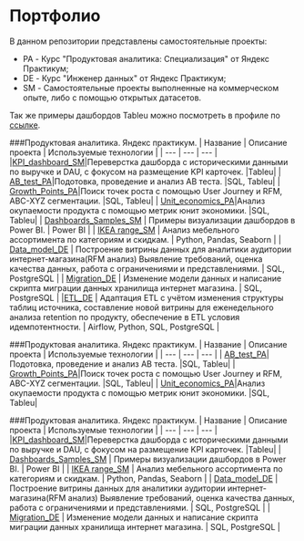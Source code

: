 # Портфолио

В данном репозитории представлены самостоятельные проекты:
- PA - Курс "Продуктовая аналитика: Специализация" от Яндекс Практикум;
- DE - Курс "Инженер данных" от Яндекс Практикум;
- SM - Самостоятельные проекты выполненные на коммерческом опыте, либо с помощью открытых датасетов.

Так же примеры дашбордов Tableu можно посмотреть в профиле по [ссылке](https://public.tableau.com/app/profile/igor.goltsov/vizzes). 

###Продуктовая аналитика. Яндекс практикум. 
| Название | Описание проекта | Используемые технологии |
| --- | --- | --- |
|[KPI_dashboard_SM](https://github.com/IgorGoltsov/portfolio/tree/main/KPI%20dashboard)|Переверстка дашборда с историческими данными по выручке и DAU, c фокусом на размещение KPI карточек. |Tableu|
| [AB_test_PA](https://github.com/IgorGoltsov/portfolio/tree/main/AB%20test)|Подотовка, проведение и анализ AB теста. |SQL, Tableu|
| [Growth_Points_PA](https://github.com/IgorGoltsov/portfolio/tree/main/Growth%20points)|Поиск точек роста с помощью User Journey и RFM, ABC-XYZ сегментации. |SQL, Tableu|
| [Unit_economics_PA](https://github.com/IgorGoltsov/portfolio/tree/main/Unit%20economics)|Анализ окупаемости продукта с помощью метрик юнит экономики. |SQL, Tableu|
| [Dashboards_Samples_SM](https://github.com/IgorGoltsov/portfolio/tree/main/Dashboard%20samples) | Примеры визуализации дашбордов в Power BI. | Power BI |
| [IKEA range_SM](https://github.com/IgorGoltsov/portfolio/blob/main/ikea-range.ipynb) | Анализ мебельного ассортимента по категориям и скидкам. | Python, Pandas, Seaborn | 
| [Data_model_DE](https://github.com/IgorGoltsov/portfolio/tree/main/Data_model) | Построение витрины данных для аналитики аудитории интернет-магазина(RFM анализ) Выявление требований, оценка качества данных, работа с ограничениями и представлениями.    | SQL, PostgreSQL |
| [Migration_DE](https://github.com/IgorGoltsov/portfolio/tree/main/Migration) | Изменение модели данных и написание скрипта миграции данных хранилища интернет магазина.  | SQL, PostgreSQL |
|[ETL_DE](https://github.com/IgorGoltsov/portfolio/tree/main/ETL) | Адаптация ETL с учётом изменения структуры таблиц источника, составление новой витрины для еженедельного анализа retention по продукту, обеспечение в ETL условия идемпотентности. | Airflow, Python, SQL, PostgreSQL | 

###Продуктовая аналитика. Яндекс практикум. 
| Название | Описание проекта | Используемые технологии |
| --- | --- | --- |
| [AB_test_PA](https://github.com/IgorGoltsov/portfolio/tree/main/AB%20test)|Подотовка, проведение и анализ AB теста. |SQL, Tableu|
| [Growth_Points_PA](https://github.com/IgorGoltsov/portfolio/tree/main/Growth%20points)|Поиск точек роста с помощью User Journey и RFM, ABC-XYZ сегментации. |SQL, Tableu|
| [Unit_economics_PA](https://github.com/IgorGoltsov/portfolio/tree/main/Unit%20economics)|Анализ окупаемости продукта с помощью метрик юнит экономики. |SQL, Tableu|

###Продуктовая аналитика. Яндекс практикум. 
| Название | Описание проекта | Используемые технологии |
| --- | --- | --- |
|[KPI_dashboard_SM](https://github.com/IgorGoltsov/portfolio/tree/main/KPI%20dashboard)|Переверстка дашборда с историческими данными по выручке и DAU, c фокусом на размещение KPI карточек. |Tableu|
| [Dashboards_Samples_SM](https://github.com/IgorGoltsov/portfolio/tree/main/Dashboard%20samples) | Примеры визуализации дашбордов в Power BI. | Power BI |
| [IKEA range_SM](https://github.com/IgorGoltsov/portfolio/blob/main/ikea-range.ipynb) | Анализ мебельного ассортимента по категориям и скидкам. | Python, Pandas, Seaborn | 
| [Data_model_DE](https://github.com/IgorGoltsov/portfolio/tree/main/Data_model) | Построение витрины данных для аналитики аудитории интернет-магазина(RFM анализ) Выявление требований, оценка качества данных, работа с ограничениями и представлениями.    | SQL, PostgreSQL |
| [Migration_DE](https://github.com/IgorGoltsov/portfolio/tree/main/Migration) | Изменение модели данных и написание скрипта миграции данных хранилища интернет магазина.  | SQL, PostgreSQL |
